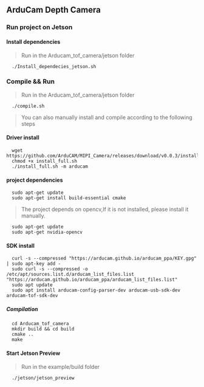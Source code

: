 ## ArduCam Depth Camera
### Run project on Jetson
#### Install dependencies
> Run in the Arducam_tof_camera/jetson folder
```Shell
  ./Install_dependecies_jetson.sh
```
### Compile && Run
> Run in the Arducam_tof_camera/jetson folder
```Shell
  ./compile.sh
```
> You can also manually install and compile according to the following steps
#### Driver install 
```Shell
  wget https://github.com/ArduCAM/MIPI_Camera/releases/download/v0.0.3/install_full.sh
  chmod +x install_full.sh
  ./install_full.sh -m arducam
```
#### project dependencies
```Shell
  sudo apt-get update
  sudo apt-get install build-essential cmake
```
> The project depends on opencv,If it is not installed, please install it manually.
```Shell
  sudo apt-get update
  sudo apt-get nvidia-opencv
```
#### SDK install
```Shell
  curl -s --compressed "https://arducam.github.io/arducam_ppa/KEY.gpg" | sudo apt-key add -
  sudo curl -s --compressed -o /etc/apt/sources.list.d/arducam_list_files.list "https://arducam.github.io/arducam_ppa/arducam_list_files.list"
  sudo apt update
  sudo apt install arducam-config-parser-dev arducam-usb-sdk-dev arducam-tof-sdk-dev
```
##### Compilation
```Shell
  cd Arducam_tof_camera
  mkdir build && cd build
  cmake ..
  make
```
#### Start Jetson Preview
> Run in the example/build folder
```Shell
  ./jetson/jetson_preview 
```
